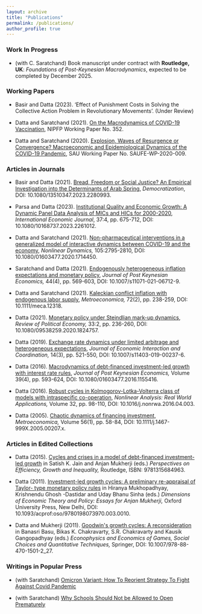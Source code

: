```yaml
---
layout: archive
title: "Publications"
permalink: /publications/
author_profile: true
---
```



### Work In Progress

* (with C. Saratchand) Book manuscript under contract with **Routledge, UK**: _Foundations of Post-Keynesian Macrodynamics_, expected to be completed by December 2025.

### Working Papers

* Basir and Datta (2023). ‘Effect of Punishment Costs in Solving the Collective Action Problem in Revolutionary Movements’. (Under Review)

* Datta and Saratchand (2021). [On the Macrodynamics of COVID-19 Vaccination](https://nipfp.org.in/media/medialibrary/2021/08/WP_352_2021.pdf), NIPFP Working Paper No. 352.

* Datta and Saratchand (2020). [Explosion, Waves of Resurgence or Convergence? Macroeconomic and Epidemiological Dynamics of the COVID-19 Pandemic](http://www.sau.int/fe-wp/wp009.pdf), SAU Working Paper No. SAUFE-WP-2020-009.


### Articles in Journals

* Basir and Datta (2021). [Bread, Freedom or Social Justice? An Empirical Investigation into the Determinants of Arab Spring](https://www.tandfonline.com/doi/full/10.1080/13510347.2023.2280993), _Democratization_, DOI: 10.1080/13510347.2023.2280993.

* Parsa and Datta (2023). [Institutional Quality and Economic Growth: A Dynamic Panel Data Analysis of MICs and HICs for 2000-2020](https://www.tandfonline.com/doi/full/10.1080/10168737.2023.2261012?src=), _International Economic Journal_, 37:4, pp. 675-712, DOI: 10.1080/10168737.2023.2261012.

* Datta and Saratchand (2021). [Non-pharmaceutical interventions in a generalized model of interactive dynamics between COVID-19 and the economy](https://link.springer.com/article/10.1007/s11071-021-06712-9), _Nonlinear Dynamics,_ 105:2795-2810, DOI: 10.1080/01603477.2020.1714450.

* Saratchand and Datta (2021). [Endogenously heterogeneous inflation expectations and monetary policy](https://www.tandfonline.com/doi/abs/10.1080/01603477.2020.1714450?journalCode=mpke20), _Journal of Post Keynesian Economics,_ 44(4), pp. 569-603, DOI: 10.1007/s11071-021-06712-9.

* Datta and Saratchand (2021). [Kaleckian conflict inflation with endogenous labor supply](https://onlinelibrary.wiley.com/doi/abs/10.1111/meca.12318), _Metroeconomica,_ 72(2), pp. 238-259, DOI: 10.1111/meca.12318.

* Datta (2021). [Monetary policy under Steindlian mark-up dynamics](https://www.tandfonline.com/doi/abs/10.1080/09538259.2020.1824757), _Review of Political Economy,_ 33:2, pp. 236-260, DOI: 10.1080/09538259.2020.1824757.

* Datta (2019). [Exchange rate dynamics under limited arbitrage and heterogeneous expectations](https://www.springerprofessional.de/en/exchange-rate-dynamics-under-limits-of-arbitrage-and-heterogeneo/16439036), _Journal of Economic Interaction and Coordination,_ 14(3), pp. 521-550, DOI: 10.1007/s11403-019-00237-6.

* Datta (2016). [Macrodynamics of debt-financed investment-led growth with interest rate rules](https://www.tandfonline.com/doi/abs/10.1080/01603477.2016.1155416?journalCode=mpke20), _Journal of Post Keynesian Economics,_ Volume 39(4), pp. 593-624, DOI: 10.1080/01603477.2016.1155416.

* Datta (2016). [Robust cycles in Kolmogorov-Lotka-Volterra class of models with intraspecific co-operation](https://www.sciencedirect.com/science/article/abs/pii/S1468121816300128), _Nonlinear Analysis: Real World Applications,_ Volume 32, pp. 98-110, DOI: 10.1016/j.nonrwa.2016.04.003.

* Datta (2005). [Chaotic dynamics of financing investment](https://onlinelibrary.wiley.com/doi/abs/10.1111/j.1467-999X.2005.00207.x), _Metroeconomica,_ Volume 56(1), pp. 58-84, DOI: 10.1111/j.1467-999X.2005.00207.x.

### Articles in Edited Collections

* Datta (2015). [Cycles and crises in a model of debt-financed investment-led growth](https://www.taylorfrancis.com/chapters/mono/10.4324/9781315684963-8/cycles-crises-model-debt-financed-investment-led-growth-satish-jain-anjan-mukherji?context=ubx&refId=fdf19337-8d63-45fc-9725-4ff2f9e92710) in Satish K. Jain and Anjan Mukherji (eds.) _Perspectives on Efficiency, Growth and Inequality,_ Routledge, ISBN: 9781315684963.

* Datta (2011). [Investment-led growth cycles: A preliminary re-appraisal of Taylor- type monetary policy rules](https://academic.oup.com/book/10433/chapter-abstract/158276558?redirectedFrom=fulltext) in Hiranya Mukhopadhyay, Krishnendu Ghosh -Dastidar and Uday Bhanu Sinha (eds.) _Dimensions of Economic Theory and Policy: Essays for Anjan Mukherji,_ Oxford University Press, New Delhi, DOI: 10.1093/acprof:oso/9780198073970.003.0010.

* Datta and Mukherji (2011). [Goodwin's growth cycles: A reconsideration](https://link.springer.com/chapter/10.1007/978-88-470-1501-2_27) in Banasri Basu, Bikas K. Chakravarty, S.R. Chakravarty and Kausik Gangopadhyay (eds.) _Econophysics and Economics of Games, Social Choices and Quantitative Techniques,_ Springer, DOI: 10.1007/978-88-470-1501-2_27.

### Writings in Popular Press

* (with Saratchand) [Omicron Variant: How To Reorient Strategy To Fight Against Covid Pandemic](https://www.outlookindia.com/website/story/india-news-omicron-variant-how-to-reorient-strategy-to-fight-the-pandemic/404842)

* (with Saratchand) [Why Schools Should Not be Allowed to Open Prematurely](https://www.newsclick.in/why-schools-should-not-be-allowed-open-prematurely)


